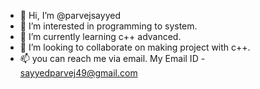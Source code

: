- 👋 Hi, I’m @parvejsayyed
- 👀 I’m interested in programming to system.
- 🌱 I’m currently learning c++ advanced.
- 💞️ I’m looking to collaborate on making project with c++.
- 📫 you can reach me via email. 
My Email ID - sayyedparvej49@gmail.com

<!---
parvejsayyed/parvejsayyed is a ✨ special ✨ repository because its `README.md` (this file) appears on your GitHub profile.
You can click the Preview link to take a look at your changes.
--->
